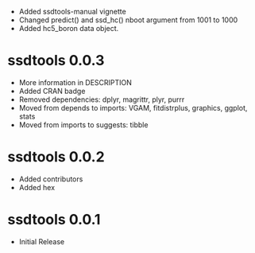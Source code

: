 - Added ssdtools-manual vignette
- Changed predict() and ssd_hc() nboot argument from 1001 to 1000
- Added hc5_boron data object.

# ssdtools 0.0.3

- More information in DESCRIPTION
- Added CRAN badge
- Removed dependencies: dplyr, magrittr, plyr, purrr
- Moved from depends to imports: VGAM, fitdistrplus, graphics, ggplot, stats
- Moved from imports to suggests: tibble

# ssdtools 0.0.2

- Added contributors
- Added hex

# ssdtools 0.0.1

- Initial Release
